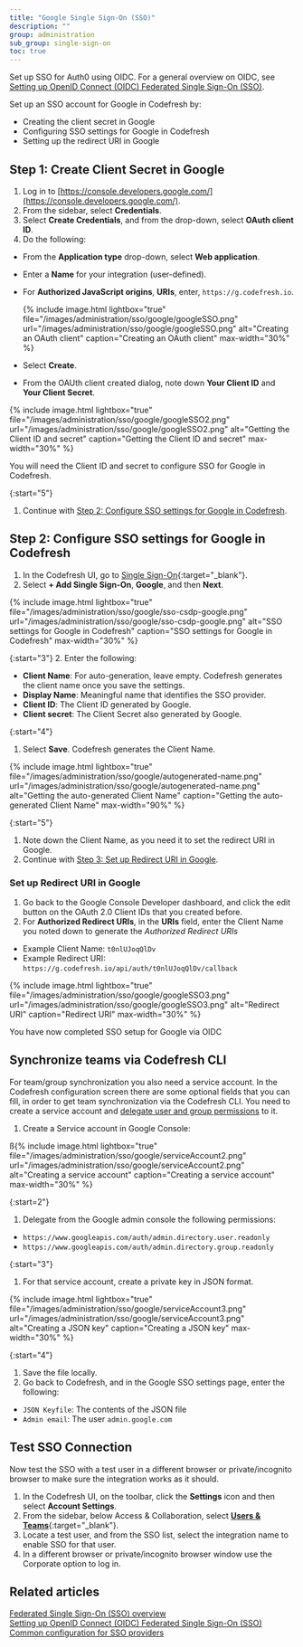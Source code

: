 ```yaml
---
title: "Google Single Sign-On (SSO)"
description: ""
group: administration
sub_group: single-sign-on
toc: true
---
```


Set up SSO for Auth0 using OIDC.
For a general overview on OIDC, see [Setting up OpenID Connect (OIDC) Federated Single Sign-On (SSO)]({site.baseurl}}/docs/administration/single-sign-on/oidc).

Set up an SSO account for Google in Codefresh by:
* Creating the client secret in Google
* Configuring SSO settings for Google in Codefresh
* Setting up the redirect URI in Google


## Step 1: Create Client Secret in Google

1. Log in to [https://console.developers.google.com/](https://console.developers.google.com/).
1. From the sidebar, select **Credentials**.
1. Select **Create Credentials**, and from the drop-down, select **OAuth client ID**.
1. Do the following:
  * From the **Application type** drop-down, select **Web application**. 
  * Enter a **Name** for your integration (user-defined).  
  * For **Authorized JavaScript origins**, **URIs**, enter, `https://g.codefresh.io`.   
    
    {% include image.html 
       lightbox="true" 
       file="/images/administration/sso/google/googleSSO.png" 
       url="/images/administration/sso/google/googleSSO.png"
       alt="Creating an OAuth client"
       caption="Creating an OAuth client"
       max-width="30%"
       %}

  * Select **Create**. 
  * From the OAUth client created dialog, note down **Your Client ID** and **Your Client Secret**. 

   {% include image.html 
       lightbox="true" 
       file="/images/administration/sso/google/googleSSO2.png" 
       url="/images/administration/sso/google/googleSSO2.png"
       alt="Getting the Client ID and secret"
       caption="Getting the Client ID and secret"
       max-width="30%"
       %}

  You will need the Client ID and secret to configure SSO for Google in Codefresh.

{:start="5"}
1. Continue with [Step 2: Configure SSO settings for Google in Codefresh](#step-2-configure-sso-settings-for-google-in-codefresh).

## Step 2: Configure SSO settings for Google in Codefresh

1. In the Codefresh UI, go to [Single Sign-On](https://g.codefresh.io/2.0/account-settings/single-sign-on){:target="\_blank"}.
1. Select **+ Add Single Sign-On**, **Google**, and then **Next**.


 {% include image.html 
 lightbox="true" 
 file="/images/administration/sso/google/sso-csdp-google.png" 
  url="/images/administration/sso/google/sso-csdp-google.png"
  alt="SSO settings for Google in Codefresh"
  caption="SSO settings for Google in Codefresh"
  max-width="30%"
  %}

{:start="3"}
2. Enter the following: 
  * **Client Name**: For auto-generation, leave empty. Codefresh generates the client name once you save the settings.  
  * **Display Name**: Meaningful name that identifies the SSO provider.
  * **Client ID**: The Client ID generated by Google.  
  * **Client secret**: The Client Secret also generated by Google. 
    
{:start="4"}
1. Select **Save**. Codefresh generates the Client Name. 

  {% include image.html 
  lightbox="true" 
  file="/images/administration/sso/google/autogenerated-name.png" 
  url="/images/administration/sso/google/autogenerated-name.png"
  alt="Getting the auto-generated Client Name"
  caption="Getting the auto-generated Client Name"
  max-width="90%"
  %}

{:start="5"}
1. Note down the Client Name, as you need it to set the redirect URI in Google.
1. Continue with [Step 3: Set up Redirect URI in Google](#step-3-set-up-redirect-uri-in-google).

### Set up Redirect URI in Google
1. Go back to the Google Console Developer dashboard, and click the edit button on the OAuth 2.0 Client IDs that you created before.
1. For **Authorized Redirect URIs**, in the **URIs** field, enter the Client Name you noted down to generate the *Authorized Redirect URIs*
  * Example Client Name: `t0nlUJoqQlDv`
  * Example Redirect URI: `https://g.codefresh.io/api/auth/t0nlUJoqQlDv/callback`
  
   {% include image.html 
  lightbox="true" 
  file="/images/administration/sso/google/googleSSO3.png" 
  url="/images/administration/sso/google/googleSSO3.png"
  alt="Redirect URI"
  caption="Redirect URI"
  max-width="30%"
  %}

You have now completed SSO setup for Google via OIDC

## Synchronize teams via Codefresh CLI

For team/group synchronization you also need a service account. 
In the Codefresh configuration screen there are some optional fields that you can fill, in order to 
get team synchronization via the Codefresh CLI. You need to create a service account and [delegate user and group permissions](https://developers.google.com/admin-sdk/directory/v1/guides/delegation) to it.

1. Create a Service account in Google Console:

 ß{% include image.html 
  lightbox="true" 
  file="/images/administration/sso/google/serviceAccount2.png" 
  url="/images/administration/sso/google/serviceAccount2.png"
  alt="Creating a service account"
  caption="Creating a service account"
  max-width="30%"
  %}

{:start=2"}
1. Delegate from the Google admin console the following permissions:
  * `https://www.googleapis.com/auth/admin.directory.user.readonly`
  * `https://www.googleapis.com/auth/admin.directory.group.readonly`

{:start="3"}
1. For that service account, create a private key in JSON format.
    
  {% include image.html 
     lightbox="true" 
     file="/images/administration/sso/google/serviceAccount3.png" 
     url="/images/administration/sso/google/serviceAccount3.png"
     alt="Creating a JSON key"
     caption="Creating a JSON key"
    max-width="30%"
  %}

{:start="4"}
1. Save the file locally.  
1. Go back to Codefresh, and in the Google SSO settings page, enter the following:
  * `JSON Keyfile`: The contents of the JSON file
  * `Admin email`: The user `admin.google.com`

## Test SSO Connection

Now test the SSO with a test user in a different browser or private/incognito browser to make sure the integration works as it should.

1. In the Codefresh UI, on the toolbar, click the **Settings** icon and then select **Account Settings**.
1. From the sidebar, below Access & Collaboration, select [**Users & Teams**](https://g.codefresh.io/2.0/account-settings/single-sign-on){:target="\_blank"}.   
1. Locate a test user, and from the SSO list, select the integration name to enable SSO for that user.
1. In a different browser or private/incognito browser window use the Corporate option to log in.

## Related articles
[Federated Single Sign-On (SSO) overview]({{site.baseurl}}/docs/administration/single-sign-on/)  
[Setting up OpenID Connect (OIDC) Federated Single Sign-On (SSO)]({{site.baseurl}}/docs/administration/single-sign-on/oidc)  
[Common configuration for SSO providers]({{site.baseurl}}/docs/administration/single-sign-on/team-sync)  